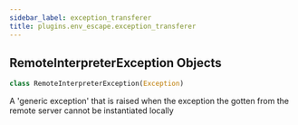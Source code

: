 ```yaml
---
sidebar_label: exception_transferer
title: plugins.env_escape.exception_transferer
---
```


## RemoteInterpreterException Objects

```python
class RemoteInterpreterException(Exception)
```

A &#x27;generic exception&#x27; that is raised when the exception the gotten from
the remote server cannot be instantiated locally

